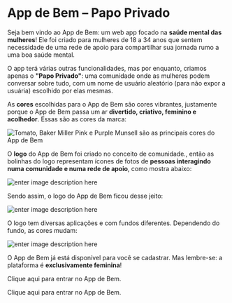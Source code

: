 # App de Bem – Papo Privado
Seja bem vindo ao App de Bem: um web app focado na **saúde mental das mulheres**! Ele foi criado para mulheres de 18 a 34 anos que sentem necessidade de uma rede de apoio para compartilhar sua jornada rumo a uma boa saúde mental.

O app terá várias outras funcionalidades, mas por enquanto, criamos apenas o **"Papo Privado"**: uma comunidade onde as mulheres podem conversar sobre tudo, com um nome de usuário aleatório (para não expor a usuária) escolhido por elas mesmas.

As **cores** escolhidas para o App de Bem são cores vibrantes, justamente porque o App de Bem passa um ar **divertido, criativo, feminino e acolhedor**. Essas são as cores da marca:

![Tomato, Baker Miller Pink e Purple Munsell são as principais cores do App de Bem](https://images2.imgbox.com/41/82/jo9UtbBZ_o.png)

O **logo** do App de Bem foi criado no conceito de comunidade., então as bolinhas do logo representam ícones de fotos de **pessoas interagindo numa comunidade e numa rede de apoio**, como mostra abaixo:

![enter image description here](https://cdn-icons-png.flaticon.com/512/4350/4350908.png)

Sendo assim, o logo do App de Bem ficou desse jeito:

![enter image description here](https://images2.imgbox.com/9b/fe/WwZrXZpi_o.png)

O logo tem diversas aplicações e com fundos diferentes. Dependendo do fundo, as cores mudam:

![enter image description here](https://images2.imgbox.com/7d/66/VWys1Doi_o.png)

O App de Bem já está disponível para você se cadastrar. Mas lembre-se: a plataforma é **exclusivamente feminina**!

Clique aqui para entrar no App de Bem.

Clique aqui para entrar no App de Bem.